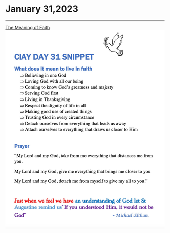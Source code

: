 # January 31,2023
---

[The Meaning of Faith](https://youtu.be/ky3TDjcGGGs)
![Day 31 Snippet](https://github.com/fernal73/CIAY/blob/main/January/jpgs/Day31Snippet.jpg?raw=true)
